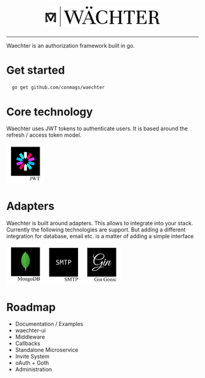 
<h1 align="center"><img  src="https://github.com/conmags/waechter/blob/master/media/logo.png?raw=true" width="300px" /></h1>

----


Waechter is an authorization framework built in go.

# Get started

```bash
  go get github.com/conmags/waechter
```



# Core technology
Waechter uses JWT tokens to authenticate users. It is based around the refresh / access token model.

<img src="https://github.com/conmags/waechter/blob/master/media/jwt.png?raw=true" width="100px" />

# Adapters
Waechter is built around adapters. This allows to integrate into your stack. Currently the following technologies are support. But adding a different integration for database, email etc. is a matter of adding a simple interface

<img src="https://github.com/conmags/waechter/blob/master/media/mongo.png?raw=true"  width="100px"  /><img src="https://github.com/conmags/waechter/blob/master/media/smtp.png?raw=true" width="100px" /><img src="https://github.com/conmags/waechter/blob/master/media/gin.png?raw=true" width="100px"  />

# Roadmap
- Documentation / Examples
- waechter-ui
- Middleware 
- Callbacks
- Standalone Microservice
- Invite System
- oAuth + Goth 
- Administration 
